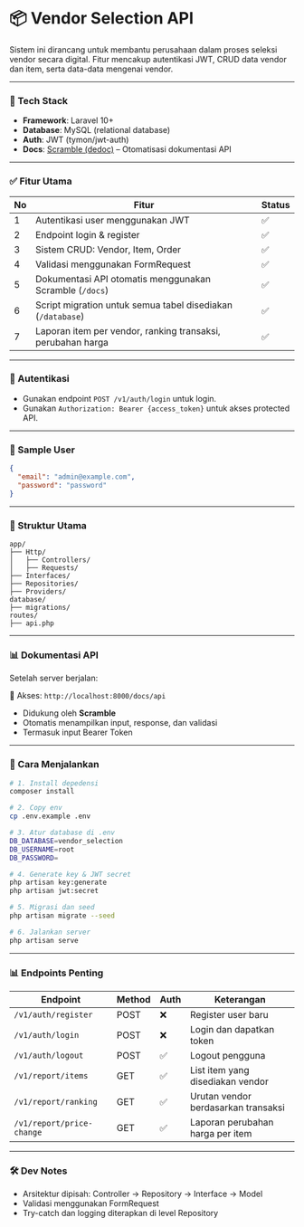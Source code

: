 # 📦 Vendor Selection API

Sistem ini dirancang untuk membantu perusahaan dalam proses seleksi vendor secara digital. Fitur mencakup autentikasi JWT, CRUD data vendor dan item, serta data-data mengenai vendor.

---

### 🚀 Tech Stack

- **Framework**: Laravel 10+
- **Database**: MySQL (relational database)
- **Auth**: JWT (tymon/jwt-auth)
- **Docs**: [Scramble (dedoc)](https://scramble.dedoc.co) – Otomatisasi dokumentasi API

---

### ✅ Fitur Utama

| No | Fitur                                                         | Status |
|----|---------------------------------------------------------------|--------|
| 1  | Autentikasi user menggunakan JWT                              | ✅     |
| 2  | Endpoint login & register                                     | ✅     |
| 3  | Sistem CRUD: Vendor, Item, Order                              | ✅     |
| 4  | Validasi menggunakan FormRequest                              | ✅     |
| 5  | Dokumentasi API otomatis menggunakan Scramble (`/docs`)       | ✅     |
| 6  | Script migration untuk semua tabel disediakan (`/database`)   | ✅     |
| 7  | Laporan item per vendor, ranking transaksi, perubahan harga   | ✅     |

---

### 🔐 Autentikasi

- Gunakan endpoint `POST /v1/auth/login` untuk login.
- Gunakan `Authorization: Bearer {access_token}` untuk akses protected API.

---

### 🧪 Sample User

```json
{
  "email": "admin@example.com",
  "password": "password"
}
```

---

### 📁 Struktur Utama

```
app/
├── Http/
│   ├── Controllers/
│   ├── Requests/
├── Interfaces/
├── Repositories/
├── Providers/
database/
├── migrations/
routes/
├── api.php
```

---

### 📊 Dokumentasi API

Setelah server berjalan:

📄 Akses: `http://localhost:8000/docs/api`

- Didukung oleh **Scramble**
- Otomatis menampilkan input, response, dan validasi
- Termasuk input Bearer Token

---

### 📜 Cara Menjalankan

```bash
# 1. Install depedensi
composer install

# 2. Copy env
cp .env.example .env

# 3. Atur database di .env
DB_DATABASE=vendor_selection
DB_USERNAME=root
DB_PASSWORD=

# 4. Generate key & JWT secret
php artisan key:generate
php artisan jwt:secret

# 5. Migrasi dan seed
php artisan migrate --seed

# 6. Jalankan server
php artisan serve
```

---

### 📊 Endpoints Penting

| Endpoint                      | Method | Auth | Keterangan                          |
|------------------------------|--------|------|--------------------------------------|
| `/v1/auth/register`          | POST   | ❌   | Register user baru                   |
| `/v1/auth/login`             | POST   | ❌   | Login dan dapatkan token             |
| `/v1/auth/logout`            | POST   | ✅   | Logout pengguna                      |
| `/v1/report/items`           | GET    | ✅   | List item yang disediakan vendor     |
| `/v1/report/ranking`         | GET    | ✅   | Urutan vendor berdasarkan transaksi  |
| `/v1/report/price-change`    | GET    | ✅   | Laporan perubahan harga per item     |

---

### 🛠 Dev Notes

- Arsitektur dipisah: Controller → Repository → Interface → Model
- Validasi menggunakan FormRequest
- Try-catch dan logging diterapkan di level Repository
